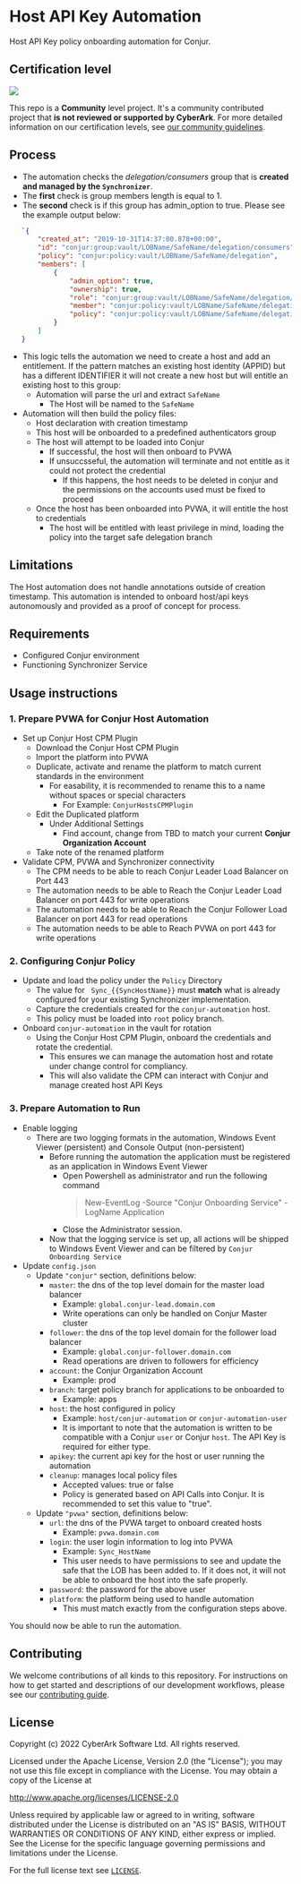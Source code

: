 # Host API Key Automation
Host API Key policy onboarding automation for Conjur.

## Certification level

![](https://img.shields.io/badge/Certification%20Level-Community-28A745?link=https://github.com/cyberark/community/blob/master/Conjur/conventions/certification-levels.md)

This repo is a **Community** level project. It's a community contributed project that **is not reviewed or supported
by CyberArk**. For more detailed information on our certification levels, see [our community guidelines](https://github.com/cyberark/community/blob/master/Conjur/conventions/certification-levels.md#community).

## Process

- The automation checks the *delegation/consumers* group that is **created and managed by the `Synchronizer`**.
- The **first** check is group members length is equal to 1. 
- The **second** check is if this group has admin_option to true. Please see the example output below:
```json
   `{
       "created_at": "2019-10-31T14:37:00.878+00:00",
       "id": "conjur:group:vault/LOBName/SafeName/delegation/consumers",
       "policy": "conjur:policy:vault/LOBName/SafeName/delegation",
       "members": [
           {
               "admin_option": true,
               "ownership": true,
               "role": "conjur:group:vault/LOBName/SafeName/delegation/consumers",
               "member": "conjur:policy:vault/LOBName/SafeName/delegation",
               "policy": "conjur:policy:vault/LOBName/SafeName/delegation"
           }
       ]
   }
```
- This logic tells the automation we need to create a host and add an entitlement. If the pattern matches an existing host identity (APPID) but has a different IDENTIFIER it will not create a new host but will entitle an existing host to this group:
   - Automation will parse the url and extract `SafeName`
      - The Host will be named to the `SafeName`
- Automation will then build the policy files:
   - Host declaration with creation timestamp
   - This host will be onboarded to a predefined authenticators group
   - The host will attempt to be loaded into Conjur
      - If successful, the host will then onboard to PVWA
      - If unsuccsseful, the automation will terminate and not entitle as it could not protect the credential
         - If this happens, the host needs to be deleted in conjur and the permissions on the accounts used must be fixed to proceed
   - Once the host has been onboarded into PVWA, it will entitle the host to credentials
      - The host will be entitled with least privilege in mind, loading the policy into the target safe delegation branch

## Limitations
The Host automation does not handle annotations outside of creation timestamp. This automation is intended to onboard host/api keys autonomously and provided as a proof of concept for process.

## Requirements

- Configured Conjur environment
- Functioning Synchronizer Service


## Usage instructions

### 1. Prepare PVWA for Conjur Host Automation

- Set up Conjur Host CPM Plugin
   - Download the Conjur Host CPM Plugin
   - Import the platform into PVWA
   - Duplicate, activate and rename the platform to match current standards in the environment
      - For easability, it is recommended to rename this to a name without spaces or special characters
         - For Example: `ConjurHostsCPMPlugin`
   - Edit the Duplicated platform
      - Under Additional Settings
         - Find account, change from TBD to match your current **Conjur Organization Account**
   - Take note of the renamed platform
- Validate CPM, PVWA and Synchronizer connectivity
   - The CPM needs to be able to reach Conjur Leader Load Balancer on Port 443
   - The automation needs to be able to Reach the Conjur Leader Load Balancer on port 443 for write operations
   - The automation needs to be able to Reach the Conjur Follower Load Balancer on port 443 for read operations
   - The automation needs to be able to Reach PVWA on port 443 for write operations

### 2. Configuring Conjur Policy

- Update and load the policy under the `Policy` Directory
   - The value for ` Sync_{{SyncHostName}}` must **match** what is already configured for your existing Synchronizer implementation.
   - Capture the credentials created for the `conjur-automation` host.
   - This policy must be loaded into `root` policy branch.
- Onboard `conjur-automation` in the vault for rotation
   - Using the Conjur Host CPM Plugin, onboard the credentials and rotate the credential.
      - This ensures we can manage the automation host and rotate under change control for compliancy.
      - This will also validate the CPM can interact with Conjur and manage created host API Keys

### 3. Prepare Automation to Run

- Enable logging
   - There are two logging formats in the automation, Windows Event Viewer (persistent) and Console Output (non-persistent)
      - Before running the automation the application must be registered as an application in Windows Event Viewer
         - Open Powershell as administrator and run the following command
            > New-EventLog -Source "Conjur Onboarding Service" -LogName Application
         - Close the Administrator session.
      - Now that the logging service is set up, all actions will be shipped to Windows Event Viewer and can be filtered by `Conjur Onboarding Service`
- Update `config.json`
   - Update `"conjur"` section, definitions below:
      - `master`: the dns of the top level domain for the master load balancer
         - Example: `global.conjur-lead.domain.com`
         - Write operations can only be handled on Conjur Master cluster
      - `follower`: the dns of the top level domain for the follower load balancer
         - Example: `global.conjur-follower.domain.com`
         - Read operations are driven to followers for efficiency
      - `account`: the Conjur Organization Account
         - Example: prod
      - `branch`: target policy branch for applications to be onboarded to
         - Example: apps
      - `host`: the host configured in policy
         - Example: `host/conjur-automation` or `conjur-automation-user`
         - It is important to note that the automation is written to be compatible with a Conjur `user` or Conjur `host`. The API Key is required for either type.
      - `apikey`: the current api key for the host or user running the automation
      - `cleanup`: manages local policy files
         - Accepted values: true or false
         - Policy is generated based on API Calls into Conjur. It is recommended to set this value to "true".
   - Update `"pvwa"` section, definitions below:
      - `url`: the dns of the PVWA target to onboard created hosts
         - Example: `pvwa.domain.com`
      - `login`: the user login information to log into PVWA
         - Example: `Sync_HostName`
         - This user needs to have permissions to see and update the safe that the LOB has been added to. If it does not, it will not be able to onboard the host into the safe properly.
      - `password`: the password for the above user
      - `platform`: the platform being used to handle automation
         - This must match exactly from the configuration steps above.

You should now be able to run the automation.

## Contributing

We welcome contributions of all kinds to this repository. For instructions on how to get started and descriptions
of our development workflows, please see our [contributing guide](CONTRIBUTING.md).

## License

Copyright (c) 2022 CyberArk Software Ltd. All rights reserved.

Licensed under the Apache License, Version 2.0 (the "License");
you may not use this file except in compliance with the License.
You may obtain a copy of the License at

   http://www.apache.org/licenses/LICENSE-2.0

Unless required by applicable law or agreed to in writing, software
distributed under the License is distributed on an "AS IS" BASIS,
WITHOUT WARRANTIES OR CONDITIONS OF ANY KIND, either express or implied.
See the License for the specific language governing permissions and
limitations under the License.

For the full license text see [`LICENSE`](LICENSE).
